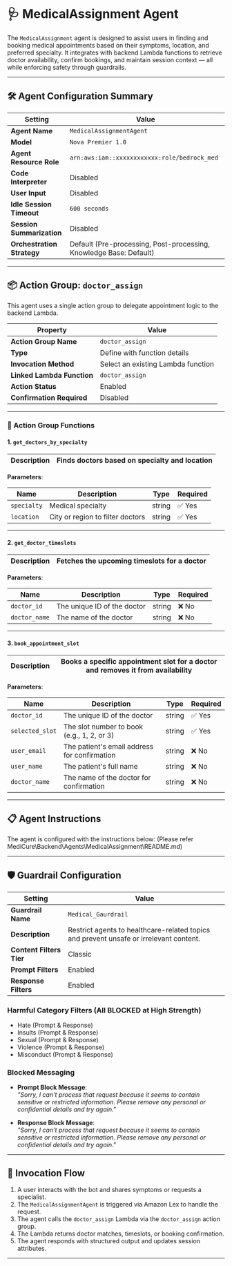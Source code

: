 # 🩺 MedicalAssignment Agent

The `MedicalAssignment` agent is designed to assist users in finding and booking medical appointments based on their symptoms, location, and preferred specialty. It integrates with backend Lambda functions to retrieve doctor availability, confirm bookings, and maintain session context — all while enforcing safety through guardrails.

---

## 🛠 Agent Configuration Summary

| Setting                     | Value                                                                |
|-----------------------------|----------------------------------------------------------------------|
| **Agent Name**              | `MedicalAssignmentAgent`                                             |
| **Model**                   | `Nova Premier 1.0`                                                   |
| **Agent Resource Role**     | `arn:aws:iam::xxxxxxxxxxxx:role/bedrock_med`                         |
| **Code Interpreter**        | Disabled                                                             |
| **User Input**              | Disabled                                                             |
| **Idle Session Timeout**    | `600 seconds`                                                        |
| **Session Summarization**   | Disabled                                                             |
| **Orchestration Strategy**  | Default (Pre-processing, Post-processing, Knowledge Base: Default)   |

---

## 📦 Action Group: `doctor_assign`

This agent uses a single action group to delegate appointment logic to the backend Lambda.

| Property                     | Value                                  |
|------------------------------|----------------------------------------|
| **Action Group Name**        | `doctor_assign`                        |
| **Type**                     | Define with function details           |
| **Invocation Method**        | Select an existing Lambda function     |
| **Linked Lambda Function**   | `doctor_assign`                        |
| **Action Status**            | Enabled                                |
| **Confirmation Required**    | Disabled                               |

---

### 🧠 Action Group Functions

#### 1. `get_doctors_by_specialty`

| Description | Finds doctors based on specialty and location |
|-------------|-----------------------------------------------|

**Parameters**:

| Name       | Description                        | Type   | Required |
|------------|------------------------------------|--------|----------|
| `specialty`| Medical specialty                  | string | ✅ Yes    |
| `location` | City or region to filter doctors   | string | ✅ Yes    |

---

#### 2. `get_doctor_timeslots`

| Description | Fetches the upcoming timeslots for a doctor |
|-------------|----------------------------------------------|

**Parameters**:

| Name         | Description                   | Type   | Required |
|--------------|-------------------------------|--------|----------|
| `doctor_id`  | The unique ID of the doctor   | string | ❌ No     |
| `doctor_name`| The name of the doctor        | string | ❌ No     |

---

#### 3. `book_appointment_slot`

| Description | Books a specific appointment slot for a doctor and removes it from availability |
|-------------|----------------------------------------------------------------------------------|

**Parameters**:

| Name          | Description                                      | Type   | Required |
|---------------|--------------------------------------------------|--------|----------|
| `doctor_id`   | The unique ID of the doctor                      | string | ✅ Yes    |
| `selected_slot`| The slot number to book (e.g., 1, 2, or 3)      | string | ✅ Yes    |
| `user_email`  | The patient's email address for confirmation     | string | ❌ No     |
| `user_name`   | The patient's full name                          | string | ❌ No     |
| `doctor_name` | The name of the doctor for confirmation          | string | ❌ No     |

---

## 📋 Agent Instructions

The agent is configured with the instructions below:
(Please refer  MediCure\Backend\Agents\MedicalAssignment\README.md)

---

## 🛡️ Guardrail Configuration

| Setting                        | Value                                                                                  |
|--------------------------------|----------------------------------------------------------------------------------------|
| **Guardrail Name**             | `Medical_Gaurdrail`                                                                    |
| **Description**                | Restrict agents to healthcare-related topics and prevent unsafe or irrelevant content. |
| **Content Filters Tier**       | Classic                                                                                |
| **Prompt Filters**             | Enabled                                                                                |
| **Response Filters**           | Enabled                                                                                |

### Harmful Category Filters (All BLOCKED at High Strength)

- Hate (Prompt & Response)
- Insults (Prompt & Response)
- Sexual (Prompt & Response)
- Violence (Prompt & Response)
- Misconduct (Prompt & Response)

### Blocked Messaging

- **Prompt Block Message**:  
  _"Sorry, I can’t process that request because it seems to contain sensitive or restricted information. Please remove any personal or confidential details and try again."_

- **Response Block Message**:  
  _"Sorry, I can’t process that request because it seems to contain sensitive or restricted information. Please remove any personal or confidential details and try again."_

---

## 🔄 Invocation Flow

1. A user interacts with the bot and shares symptoms or requests a specialist.
2. The `MedicalAssignmentAgent` is triggered via Amazon Lex to handle the request.
3. The agent calls the `doctor_assign` Lambda via the `doctor_assign` action group.
4. The Lambda returns doctor matches, timeslots, or booking confirmation.
5. The agent responds with structured output and updates session attributes.

---

